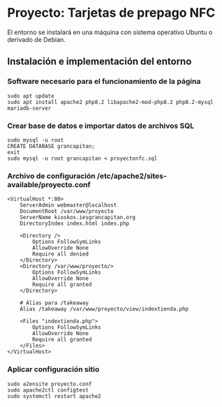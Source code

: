 # Proyecto: Tarjetas de prepago NFC

El entorno se instalará en una máquina con sistema operativo Ubuntu o derivado de Debian.

## Instalación e implementación del entorno

### Software necesario para el funcionamiento de la página

```
sudo apt update
sudo apt install apache2 php8.2 libapache2-mod-php8.2 php8.2-mysql mariadb-server
```

### Crear base de datos e importar datos de archivos SQL

```
sudo mysql -u root
CREATE DATABASE grancapitan;
exit
sudo mysql -u root grancapitan < proyectonfc.sql
```

### Archivo de configuración /etc/apache2/sites-available/proyecto.conf

```
<VirtualHost *:80>
    ServerAdmin webmaster@localhost
    DocumentRoot /var/www/proyecto
    ServerName kioskos.iesgrancapitan.org
    DirectoryIndex index.html index.php

    <Directory />
        Options FollowSymLinks
        AllowOverride None
        Require all denied
    </Directory>
    <Directory /var/www/proyecto/>
        Options FollowSymLinks
        AllowOverride None
        Require all granted
    </Directory>

    # Alias para /takeaway
    Alias /takeaway /var/www/proyecto/view/indextienda.php

    <Files "indextienda.php">
        Options FollowSymLinks
        AllowOverride None
        Require all granted
    </Files>
</VirtualHost>
```

### Aplicar configuración sitio

```
sudo a2ensite proyecto.conf
sudo apache2ctl configtest
sudo systemctl restart apache2
```
